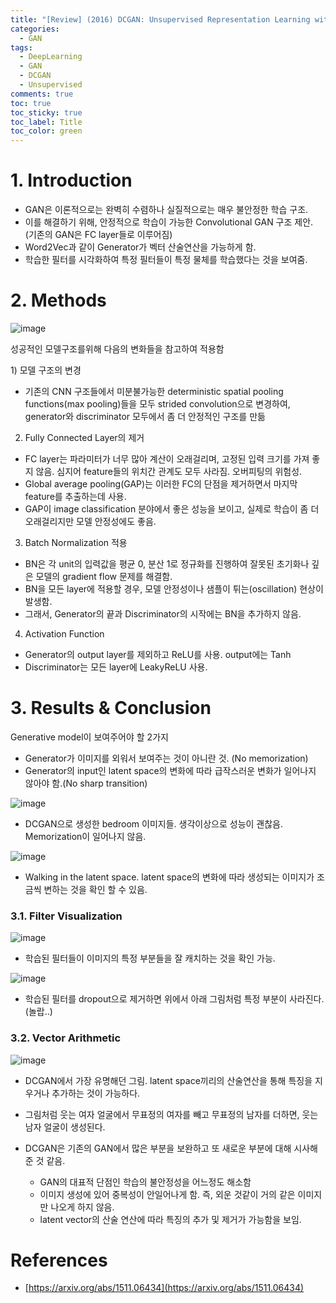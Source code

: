 ```yaml
---
title: "[Review] (2016) DCGAN: Unsupervised Representation Learning with Deep Convolutional Generative Adversarial Networks"
categories:
  - GAN
tags:
  - DeepLearning
  - GAN
  - DCGAN
  - Unsupervised
comments: true
toc: true
toc_sticky: true
toc_label: Title
toc_color: green
---
```


# 1. Introduction

- GAN은 이론적으로는 완벽히 수렴하나 실질적으로는 매우 불안정한 학습 구조.
- 이를 해결하기 위해, 안정적으로 학습이 가능한 Convolutional GAN 구조 제안. (기존의 GAN은 FC layer들로 이루어짐)
- Word2Vec과 같이 Generator가 벡터 산술연산을 가능하게 함.
- 학습한 필터를 시각화하여 특정 필터들이 특정 물체를 학습했다는 것을 보여줌.

# 2. Methods

![image](/assets/imgs/paper/2016-dcgan/00.png)

성공적인 모델구조를위해 다음의 변화들을 참고하여 적용함

‌1) 모델 구조의 변경

- 기존의 CNN 구조들에서 미분불가능한 deterministic spatial pooling functions(max pooling)들을 모두 strided convolution으로 변경하여, generator와 discriminator 모두에서 좀 더 안정적인 구조를 만듦

2) Fully Connected Layer의 제거

- FC layer는 파라미터가 너무 많아 계산이 오래걸리며, 고정된 입력 크기를 가져 좋지 않음. 심지어 feature들의 위치간 관계도 모두 사라짐. 오버피팅의 위험성.
- Global average pooling(GAP)는 이러한 FC의 단점을 제거하면서 마지막 feature를 추출하는데 사용.
- GAP이 image classification 분야에서 좋은 성능을 보이고, 실제로 학습이 좀 더 오래걸리지만 모델 안정성에도 좋음.

3) Batch Normalization 적용

- BN은 각 unit의 입력값을 평균 0, 분산 1로 정규화를 진행하여 잘못된 초기화나 깊은 모델의 gradient flow 문제를 해결함.
- BN을 모든 layer에 적용할 경우, 모델 안정성이나 샘플이 튀는(oscillation) 현상이 발생함.
- 그래서, Generator의 끝과 Discriminator의 시작에는 BN을 추가하지 않음.

4) Activation Function

- Generator의 output layer를 제외하고 ReLU를 사용. output에는 Tanh
- Discriminator는 모든 layer에 LeakyReLU 사용.

# 3. Results & Conclusion‌

Generative model이 보여주어야 할 2가지

- Generator가 이미지를 외워서 보여주는 것이 아니란 것. (No memorization)
- Generator의 input인 latent space의 변화에 따라 급작스러운 변화가 일어나지 않아야 함.(No sharp transition)

![image](/assets/imgs/paper/2016-dcgan/01.png)

- DCGAN으로 생성한 bedroom 이미지들. 생각이상으로 성능이 괜찮음. Memorization이 일어나지 않음.

![image](/assets/imgs/paper/2016-dcgan/02.png)

- Walking in the latent space. latent space의 변화에 따라 생성되는 이미지가 조금씩 변하는 것을 확인 할 수 있음.

### 3.1. Filter Visualization

![image](/assets/imgs/paper/2016-dcgan/03.png)

- 학습된 필터들이 이미지의 특정 부분들을 잘 캐치하는 것을 확인 가능.

![image](/assets/imgs/paper/2016-dcgan/04.png)

- 학습된 필터를 dropout으로 제거하면 위에서 아래 그림처럼 특정 부분이 사라진다. (놀랍..)

### 3.2. Vector Arithmetic

![image](/assets/imgs/paper/2016-dcgan/05.png)

- DCGAN에서 가장 유명해던 그림. latent space끼리의 산술연산을 통해 특징을 지우거나 추가하는 것이 가능하다.
- 그림처럼 웃는 여자 얼굴에서 무표정의 여자를 빼고 무표정의 남자를 더하면, 웃는 남자 얼굴이 생성된다.

- DCGAN은 기존의 GAN에서 많은 부분을 보완하고 또 새로운 부분에 대해 시사해준 것 같음.
    - GAN의 대표적 단점인 학습의 불안정성을 어느정도 해소함
    - 이미지 생성에 있어 중복성이 안일어나게 함. 즉, 외운 것같이 거의 같은 이미지만 나오게 하지 않음.
    - latent vector의 산술 연산에 따라 특징의 추가 및 제거가 가능함을 보임.

# References

- [https://arxiv.org/abs/1511.06434](https://arxiv.org/abs/1511.06434)